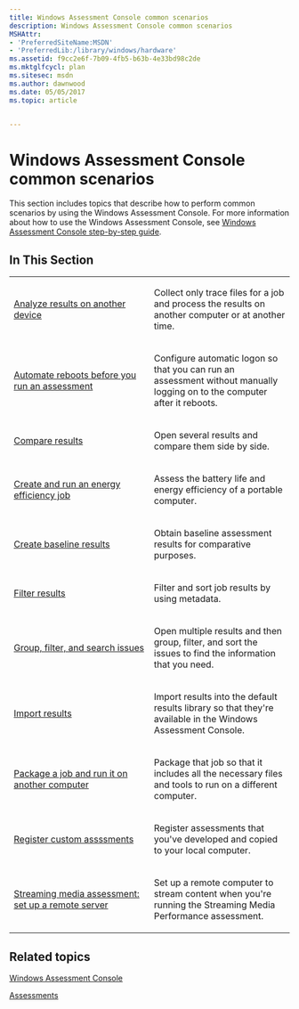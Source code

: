```yaml
---
title: Windows Assessment Console common scenarios
description: Windows Assessment Console common scenarios
MSHAttr:
- 'PreferredSiteName:MSDN'
- 'PreferredLib:/library/windows/hardware'
ms.assetid: f9cc2e6f-7b09-4fb5-b63b-4e33bd98c2de
ms.mktglfcycl: plan
ms.sitesec: msdn
ms.author: dawnwood
ms.date: 05/05/2017
ms.topic: article


---
```


# Windows Assessment Console common scenarios


This section includes topics that describe how to perform common scenarios by using the Windows Assessment Console. For more information about how to use the Windows Assessment Console, see [Windows Assessment Console step-by-step guide](windows-assessment-console-step-by-step-guide.md).

## In This Section


<table>
<colgroup>
<col width="50%" />
<col width="50%" />
</colgroup>
<tbody>
<tr class="odd">
<td><p><a href="analyze-results-on-another-device.md" data-raw-source="[Analyze results on another device](analyze-results-on-another-device.md)">Analyze results on another device</a></p></td>
<td><p>Collect only trace files for a job and process the results on another computer or at another time.</p></td>
</tr>
<tr class="even">
<td><p><a href="automate-reboots-before-you-run-an-assessment.md" data-raw-source="[Automate reboots before you run an assessment](automate-reboots-before-you-run-an-assessment.md)">Automate reboots before you run an assessment</a></p></td>
<td><p>Configure automatic logon so that you can run an assessment without manually logging on to the computer after it reboots.</p></td>
</tr>
<tr class="odd">
<td><p><a href="compare-results.md" data-raw-source="[Compare results](compare-results.md)">Compare results</a></p></td>
<td><p>Open several results and compare them side by side.</p></td>
</tr>
<tr class="even">
<td><p><a href="create-and-run-an-energy-efficiency-job.md" data-raw-source="[Create and run an energy efficiency job](create-and-run-an-energy-efficiency-job.md)">Create and run an energy efficiency job</a></p></td>
<td><p>Assess the battery life and energy efficiency of a portable computer.</p></td>
</tr>
<tr class="odd">
<td><p><a href="create-baseline-results-for-comparing-windows-images.md" data-raw-source="[Create baseline results](create-baseline-results-for-comparing-windows-images.md)">Create baseline results</a></p></td>
<td><p>Obtain baseline assessment results for comparative purposes.</p></td>
</tr>
<tr class="even">
<td><p><a href="filter-results.md" data-raw-source="[Filter results](filter-results.md)">Filter results</a></p></td>
<td><p>Filter and sort job results by using metadata.</p></td>
</tr>
<tr class="odd">
<td><p><a href="group-filter-and-search-issues.md" data-raw-source="[Group, filter, and search issues](group-filter-and-search-issues.md)">Group, filter, and search issues</a></p></td>
<td><p>Open multiple results and then group, filter, and sort the issues to find the information that you need.</p></td>
</tr>
<tr class="even">
<td><p><a href="import-results.md" data-raw-source="[Import results](import-results.md)">Import results</a></p></td>
<td><p>Import results into the default results library so that they&#39;re available in the Windows Assessment Console.</p></td>
</tr>
<tr class="odd">
<td><p><a href="package-a-job-and-run-it-on-another-computer.md" data-raw-source="[Package a job and run it on another computer](package-a-job-and-run-it-on-another-computer.md)">Package a job and run it on another computer</a></p></td>
<td><p>Package that job so that it includes all the necessary files and tools to run on a different computer.</p></td>
</tr>
<tr class="even">
<td><p><a href="register-and-unregister-custom-assessments.md" data-raw-source="[Register custom assssments](register-and-unregister-custom-assessments.md)">Register custom assssments</a></p></td>
<td><p>Register assessments that you&#39;ve developed and copied to your local computer.</p></td>
</tr>
<tr class="odd">
<td><p><a href="set-up-a-remote-server-for-the-streaming-media-performance-assessment.md" data-raw-source="[Streaming media assessment: set up a remote server](set-up-a-remote-server-for-the-streaming-media-performance-assessment.md)">Streaming media assessment: set up a remote server</a></p></td>
<td><p>Set up a remote computer to stream content when you&#39;re running the Streaming Media Performance assessment.</p></td>
</tr>
</tbody>
</table>

 

## Related topics


[Windows Assessment Console](windows-assessment-console.md)

[Assessments](assessments.md)

 

 







